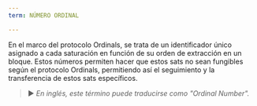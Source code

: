 ```yaml
---
term: NÚMERO ORDINAL

---
```

En el marco del protocolo Ordinals, se trata de un identificador único asignado a cada saturación en función de su orden de extracción en un bloque. Estos números permiten hacer que estos sats no sean fungibles según el protocolo Ordinals, permitiendo así el seguimiento y la transferencia de estos sats específicos.

> ► *En inglés, este término puede traducirse como "Ordinal Number".*
